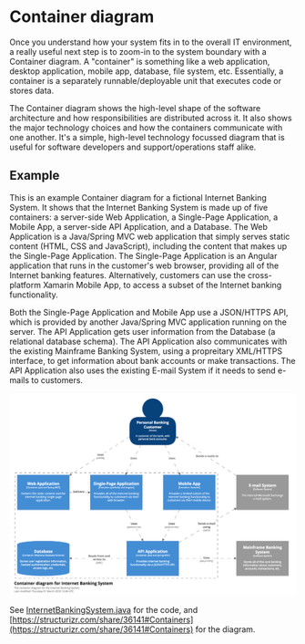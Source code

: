 # Container diagram

Once you understand how your system fits in to the overall IT environment, a really useful next step is to zoom-in to the system boundary with a Container diagram. A "container" is something like a web application, desktop application, mobile app, database, file system, etc. Essentially, a container is a separately runnable/deployable unit that executes code or stores data.

The Container diagram shows the high-level shape of the software architecture and how responsibilities are distributed across it. It also shows the major technology choices and how the containers communicate with one another. It's a simple, high-level technology focussed diagram that is useful for software developers and support/operations staff alike.

## Example

This is an example Container diagram for a fictional Internet Banking System. It shows that the Internet Banking System is made up of five containers: a server-side Web Application, a Single-Page Application, a Mobile App, a server-side API Application, and a Database. The Web Application is a Java/Spring MVC web application that simply serves static content (HTML, CSS and JavaScript), including the content that makes up the Single-Page Application. The Single-Page Application is an Angular application that runs in the customer's web browser, providing all of the Internet banking features. Alternatively, customers can use the cross-platform Xamarin Mobile App, to access a subset of the Internet banking functionality.

Both the Single-Page Application and Mobile App use a JSON/HTTPS API, which is provided by another Java/Spring MVC application running on the server. The API Application gets user information from the Database (a relational database schema). The API Application also communicates with the existing Mainframe Banking System, using a propreitary XML/HTTPS interface, to get information about bank accounts or make transactions. The API Application also uses the existing E-mail System if it needs to send e-mails to customers.

![An example Container diagram](images/container-diagram-1.png)

See [InternetBankingSystem.java](https://github.com/structurizr/examples/blob/main/java/src/main/java/com/structurizr/example/bigbankplc/InternetBankingSystem.java) for the code, and [https://structurizr.com/share/36141#Containers](https://structurizr.com/share/36141#Containers) for the diagram.